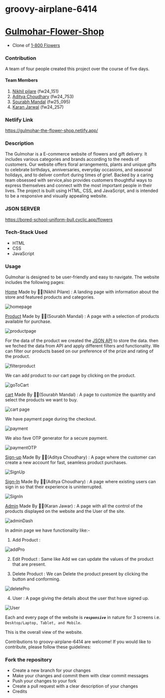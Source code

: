 # groovy-airplane-6414

# [Gulmohar-Flower-Shop](https://gulmohar-the-flower-shop.netlify.app/)

- Clone of [1-800 Flowers](https://www.1800flowers.com/)

### Contribution

A team of four people created this project over the course of five days.
#### Team Members
1. [Nikhil pilare]() (fw24_151)
2. [Aditya Choudhary](https://github.com/Aditya-Choudhary0) (fw24_753)
3. [Sourabh Mandal](https://github.com/Sourabh-2101) (fw25_095)
4. [Karan Jarwal](https://github.com/karanjarwal999) (fw24_257)

### Netlify Link
https://gulmohar-the-flower-shop.netlify.app/

### Description
The Gulmohar is a E-commerce website of flowers and gift delivery. It includes various categories and brands according to the needs of customers.
Our website offers floral arrangements, plants and unique gifts to celebrate birthdays, anniversaries, everyday occasions, and seasonal holidays, and to deliver comfort during times of grief. Backed by a caring team obsessed with service,also provides customers thoughtful ways to express themselves and connect with the most important people in their lives.
The project is built using HTML, CSS, and JavaScript, and is intended to be a responsive and visually appealing website.

### JSON SERVER 
https://bored-school-uniform-bull.cyclic.app/flowers

### Tech-Stack Used 

- HTML
- CSS
- JavaScript


### Usage
Gulmohar is designed to be user-friendly and easy to navigate. The website includes the following pages:

[Home](/index.html) Made by 👨‍💼(Nikhil Pilare) : A landing page with information about the store and featured products and categories.


![homepage](https://user-images.githubusercontent.com/113030961/229373643-9f50cfe7-e0c5-44ef-b22a-87a9c10a2c6d.JPG)


[Product](/product.html) Made by 👨‍💼(Sourabh Mandal) : A page with a selection of products available for purchase.


![productpage](https://user-images.githubusercontent.com/113030961/229373765-76e74729-1b63-4fe8-b1f3-66fa1b114313.JPG)

For the data of the product we created the [JSON API](https://bored-school-uniform-bull.cyclic.app/flowers) to store the data.
then we feched the data from API and apply different filters and functionality.
We can filter our products based on our preference of the prize and rating of the product.


![filterproduct](https://user-images.githubusercontent.com/113030961/229374190-28286884-4ab8-4893-a21a-fd8a49f3da34.jpg)

We can add product to our cart page by clicking on the product.


![goToCart](https://user-images.githubusercontent.com/113030961/229374678-9a98a4e5-dce5-4dba-9c31-76c9ac831c2c.JPG)

[cart](/cart.html) Made By 👨‍💼(Sourabh Mandal) : A page to customize the quantity and select the products we want to buy.


![cart page](https://user-images.githubusercontent.com/113030961/229377894-8056d101-18c7-491e-b307-834c467b046f.JPG)

We have payment page during the checkout.


![payment](https://user-images.githubusercontent.com/113030961/229378074-986f4911-73bb-4c66-9ac7-c6908c5fcc6f.JPG)

We also fave OTP generator for a secure payment.

  
![paymentOTP](https://user-images.githubusercontent.com/113030961/229378132-d3be3a52-54c9-41df-a251-b383476e2605.JPG)

[Sign-up](/SignUp.html) Made By 👨‍💼(Aditya Choudhary) : A page where the customer can create a new account for fast, seamless product purchases.


![SignUp](https://user-images.githubusercontent.com/113030961/229378273-2d6164e0-cc47-4692-b700-4f275f707a9b.JPG)

[Sign-In](SignIn.html) Made By 👨‍💼(Aditya Choudhary) : A page where existing users can sign in so that their experience is uninterrupted.


![SignIn](https://user-images.githubusercontent.com/113030961/229378411-e38b3230-d483-4e76-8cb9-b5af89b75f55.JPG)

[Admin](/admin.html) Made By 👨‍💼(Karan Jawar) : A page with all the control of the products displayed on the website and the User of the site.


![adminDash](https://user-images.githubusercontent.com/113030961/229378973-c0deec98-e451-4f7f-883a-cda4a16aef3d.JPG)

In admin page we have functionality like:-

1. Add Product : 


![addPro](https://user-images.githubusercontent.com/113030961/229379178-7f8c39e4-ebcc-4ecc-9d4c-beea196892cb.JPG)

2. Edit Product : Same like Add we can update the values of the product that are present.

3. Delete Product : We can Delete the product present by clicking the button and conforming.


![deletePro](https://user-images.githubusercontent.com/113030961/229379349-7df49f96-bf28-42b7-8b41-c01599f83e34.JPG)

4. User : A page giving the details about the user thst hsve signed up.


![User](https://user-images.githubusercontent.com/113030961/229379479-ca5c61b1-b319-49fb-ae5f-05fc85686ab3.JPG)

Each and every page of the website  is ***`responsive`*** in nature for 3 screens i.e. `Desktop/Laptop, Tablet, and Mobile`.

This is the overall view of the website.


Contributions to groovy-airplane-6414 are welcome! If you would like to contribute, please follow these guidelines:

### Fork the repository
+ Create a new branch for your changes
+ Make your changes and commit them with clear commit messages
+ Push your changes to your fork
+ Create a pull request with a clear description of your changes
+ Credits




